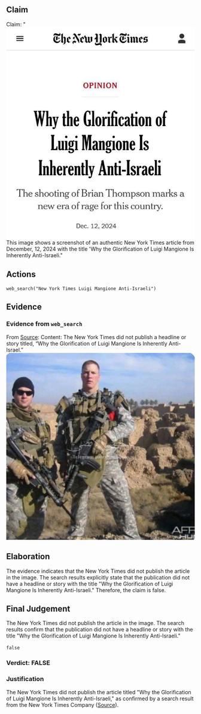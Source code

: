 ## Claim
Claim: "![image 44](media/72.jpg) This image shows a screenshot of an authentic New York Times article from December, 12, 2024 with the title 'Why the Glorification of Luigi Mangione Is Inherently Anti-Israeli."

## Actions
```
web_search("New York Times Luigi Mangione Anti-Israeli")
```

## Evidence
### Evidence from `web_search`
From [Source](https://www.nytco.com/press/tracking-misinformation-fabricated-opinion-headline/): 
Content: The New York Times did not publish a headline or story titled, “Why the Glorification of Luigi Mangione Is Inherently Anti-Israel.” ![image 1](media/0.jpg)


## Elaboration
The evidence indicates that the New York Times did not publish the article in the image. The search results explicitly state that the publication did not have a headline or story with the title "Why the Glorification of Luigi Mangione Is Inherently Anti-Israeli." Therefore, the claim is false.


## Final Judgement
The New York Times did not publish the article in the image. The search results confirm that the publication did not have a headline or story with the title "Why the Glorification of Luigi Mangione Is Inherently Anti-Israeli."

`false`

### Verdict: FALSE

### Justification
The New York Times did not publish the article titled "Why the Glorification of Luigi Mangione Is Inherently Anti-Israeli," as confirmed by a search result from the New York Times Company ([Source](https://www.nytco.com/press/tracking-misinformation-fabricated-opinion-headline/)).
